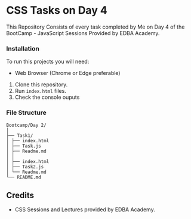 # CSS Tasks on Day 4
This Repository Consists of every task completed by Me on Day 4 of the BootCamp - JavaScript Sessions Provided by EDBA Academy.

### Installation
To run this projects you will need:
- Web Browser (Chrome or Edge preferable)

1. Clone this repository.
2. Run `index.html` files.
3. Check the console ouputs

### File Structure
```
Bootcamp/Day 2/
│
├── Task1/
│ ├── index.html
│ ├── Task.js
│ ├── Readme.md
│ │
│ ├── index.html
│ ├── Task2.js
│ └── Readme.md
└── README.md
```

## Credits
- CSS Sessions and Lectures provided by EDBA Academy.